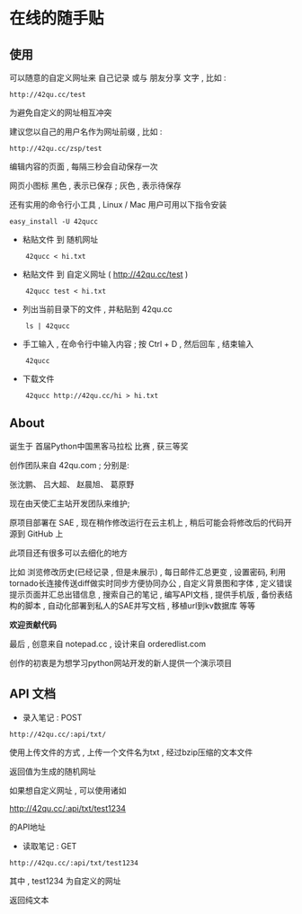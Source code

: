 在线的随手贴 
===========

使用
----

可以随意的自定义网址来 自己记录 或与 朋友分享 文字 , 比如 :

```
http://42qu.cc/test
```

为避免自定义的网址相互冲突 

建议您以自己的用户名作为网址前缀 , 比如 :

```
http://42qu.cc/zsp/test
```

编辑内容的页面 , 每隔三秒会自动保存一次

网页小图标 黑色 , 表示已保存 ; 灰色 , 表示待保存

还有实用的命令行小工具 , Linux / Mac 用户可用以下指令安装

```
easy_install -U 42qucc
```

* 粘贴文件 到 随机网址

```
    42qucc < hi.txt
```

* 粘贴文件 到 自定义网址 ( http://42qu.cc/test )

```
    42qucc test < hi.txt
```

* 列出当前目录下的文件 , 并粘贴到 42qu.cc

```
    ls | 42qucc
```

* 手工输入 , 在命令行中输入内容 ; 按 Ctrl + D , 然后回车 , 结束输入

```
    42qucc
```

* 下载文件

```
    42qucc http://42qu.cc/hi > hi.txt
```


About
-----

诞生于 首届Python中国黑客马拉松 比赛 , 获三等奖

创作团队来自 42qu.com ; 分别是:

张沈鹏、 吕大超、 赵晨旭、 葛原野

现在由天使汇主站开发团队来维护;

原项目部署在 SAE , 现在稍作修改运行在云主机上 , 稍后可能会将修改后的代码开源到 GitHub 上

此项目还有很多可以去细化的地方

比如 浏览修改历史(已经记录 , 但是未展示) , 每日邮件汇总更变 , 设置密码, 利用tornado长连接传送diff做实时同步方便协同办公 , 自定义背景图和字体 , 定义错误提示页面并汇总出错信息 , 搜索自己的笔记 , 编写API文档 , 提供手机版 , 备份表结构的脚本 , 自动化部署到私人的SAE并写文档 , 移植url到kv数据库 等等

**欢迎贡献代码**

最后 , 创意来自 notepad.cc , 设计来自 orderedlist.com

创作的初衷是为想学习python网站开发的新人提供一个演示项目


API 文档
--------


* 录入笔记 : POST

```
http://42qu.cc/:api/txt/
```


使用上传文件的方式 , 上传一个文件名为txt , 经过bzip压缩的文本文件

返回值为生成的随机网址

如果想自定义网址 , 可以使用诸如

http://42qu.cc/:api/txt/test1234

的API地址

* 读取笔记 : GET

```http://42qu.cc/:api/txt/test1234```

其中 , test1234 为自定义的网址

返回纯文本

